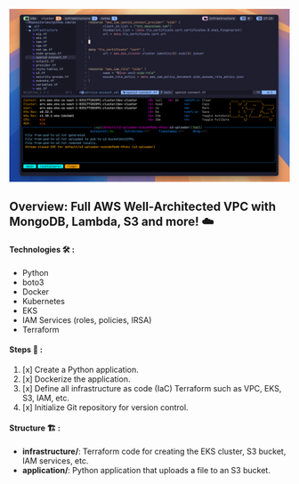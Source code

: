 ![codesnap](https://github.com/assafdori/pod-to-s3/blob/main/k9s-snap.png)

## Overview: Full AWS Well-Architected VPC with MongoDB, Lambda, S3 and more! ☁️ 

#### Technologies 🛠️ :
- Python 
- boto3 
- Docker
- Kubernetes
- EKS
- IAM Services (roles, policies, IRSA)
- Terraform

#### Steps 📝 :

1. [x] Create a Python application.
2. [x] Dockerize the application.  
3. [x] Define all infrastructure as code (IaC) Terraform such as VPC, EKS, S3, IAM, etc.  
4. [x] Initialize Git repository for version control.  

#### Structure 🏗️ :
- **infrastructure/**: Terraform code for creating the EKS cluster, S3 bucket, IAM services, etc.  
- **application/**: Python application that uploads a file to an S3 bucket.  
